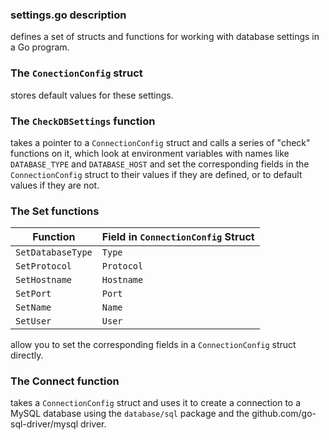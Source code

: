 ### settings.go description
defines a set of structs and functions for 
working with database settings in a Go program.

### The `ConectionConfig` struct 
stores default values for these settings. 

### The `CheckDBSettings` function
takes a pointer to a `ConnectionConfig` struct
and calls a series of "check" functions on it, 
which look at environment variables 
with names like `DATABASE_TYPE` and `DATABASE_HOST`
and set the corresponding fields in the `ConnectionConfig` struct 
to their values if they are defined, 
or to default values if they are not. 

### The Set functions
| Function          | Field in `ConnectionConfig` Struct |
|-------------------|------------------------------------|
| `SetDatabaseType` | `Type`                             |
| `SetProtocol`     | `Protocol`                         |
| `SetHostname`     | `Hostname`                         |
| `SetPort`         | `Port`                             |
| `SetName`         | `Name`                             |
| `SetUser`         | `User`                             |

allow you to set the corresponding fields 
in a `ConnectionConfig` struct directly. 

### The Connect function 
takes a `ConnectionConfig` struct and uses it to create a connection 
to a MySQL database using the `database/sql` package 
and the github.com/go-sql-driver/mysql driver.

